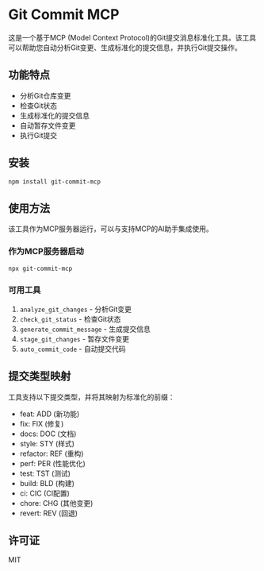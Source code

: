 # Git Commit MCP

这是一个基于MCP (Model Context Protocol)的Git提交消息标准化工具。该工具可以帮助您自动分析Git变更、生成标准化的提交信息，并执行Git提交操作。

## 功能特点

- 分析Git仓库变更
- 检查Git状态
- 生成标准化的提交信息
- 自动暂存文件变更
- 执行Git提交

## 安装

```bash
npm install git-commit-mcp
```

## 使用方法

该工具作为MCP服务器运行，可以与支持MCP的AI助手集成使用。

### 作为MCP服务器启动

```bash
npx git-commit-mcp
```

### 可用工具

1. `analyze_git_changes` - 分析Git变更
2. `check_git_status` - 检查Git状态
3. `generate_commit_message` - 生成提交信息
4. `stage_git_changes` - 暂存文件变更
5. `auto_commit_code` - 自动提交代码

## 提交类型映射

工具支持以下提交类型，并将其映射为标准化的前缀：

- feat: ADD (新功能)
- fix: FIX (修复)
- docs: DOC (文档)
- style: STY (样式)
- refactor: REF (重构)
- perf: PER (性能优化)
- test: TST (测试)
- build: BLD (构建)
- ci: CIC (CI配置)
- chore: CHG (其他变更)
- revert: REV (回退)

## 许可证

MIT